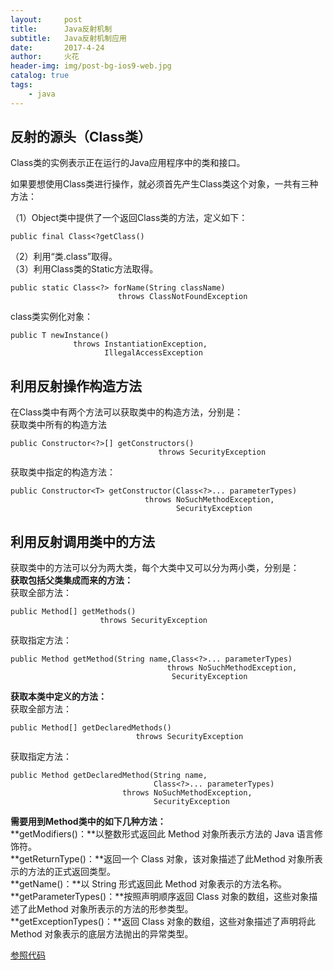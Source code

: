 ```yaml
---
layout:     post
title:      Java反射机制
subtitle:   Java反射机制应用
date:       2017-4-24
author:     火花
header-img: img/post-bg-ios9-web.jpg
catalog: true
tags:
    - java
---
```

## 反射的源头（Class类） ##
Class类的实例表示正在运行的Java应用程序中的类和接口。

如果要想使用Class类进行操作，就必须首先产生Class类这个对象，一共有三种方法：

（1）Object类中提供了一个返回Class类的方法，定义如下：  

	public final Class<?getClass() 
（2）利用“类.class”取得。  
（3）利用Class类的Static方法取得。  

	public static Class<?> forName(String className)  
	                        throws ClassNotFoundException

class类实例化对象：  

	public T newInstance()  
	              throws InstantiationException,  
	                     IllegalAccessException  

## 利用反射操作构造方法   ##
在Class类中有两个方法可以获取类中的构造方法，分别是：  
获取类中所有的构造方法  

	public Constructor<?>[] getConstructors()  
	                                 throws SecurityException

获取类中指定的构造方法：


	public Constructor<T> getConstructor(Class<?>... parameterTypes)  
	                              throws NoSuchMethodException,  
	                                     SecurityException 

## 利用反射调用类中的方法 ##
获取类中的方法可以分为两大类，每个大类中又可以分为两小类，分别是：  
**获取包括父类集成而来的方法：**  
获取全部方法：

	public Method[] getMethods()  
	                    throws SecurityException  

获取指定方法：  

	public Method getMethod(String name,Class<?>... parameterTypes)  
	                                   throws NoSuchMethodException,  
	                                    SecurityException 

**获取本类中定义的方法：**  
获取全部方法：

	public Method[] getDeclaredMethods()  
	                            throws SecurityException

获取指定方法：

	public Method getDeclaredMethod(String name,  
	                                Class<?>... parameterTypes)  
	                         throws NoSuchMethodException,  
	                                SecurityException  

**需要用到Method类中的如下几种方法：**  
**getModifiers()：**以整数形式返回此 Method 对象所表示方法的 Java 语言修饰符。  
**getReturnType()：**返回一个 Class 对象，该对象描述了此Method 对象所表示的方法的正式返回类型。  
**getName()：**以 String 形式返回此 Method 对象表示的方法名称。  
**getParameterTypes()：**按照声明顺序返回 Class 对象的数组，这些对象描述了此Method 对象所表示的方法的形参类型。  
**getExceptionTypes()：**返回 Class 对象的数组，这些对象描述了声明将此Method 对象表示的底层方法抛出的异常类型。



[参照代码](https://github.com/huangygchina/Reflect4Java.git)

